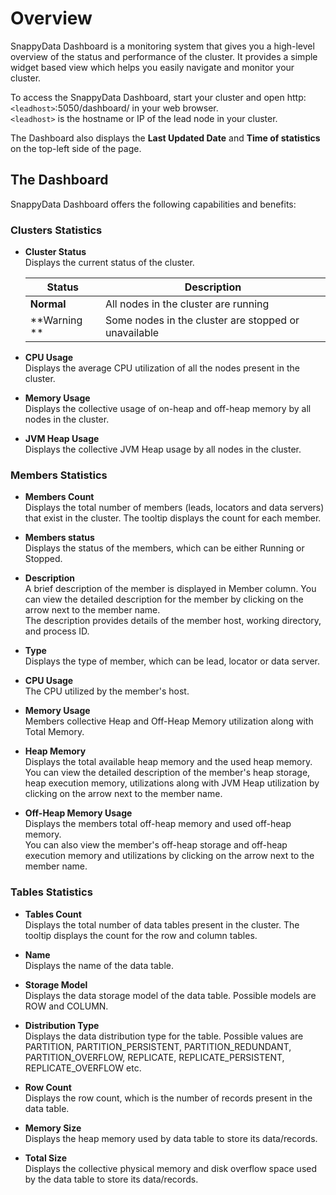 # Overview
SnappyData Dashboard is a monitoring system that gives you a high-level overview of the status and performance of the cluster. It provides a simple widget based view which helps you easily navigate and monitor your cluster.</br>

To access the SnappyData Dashboard, start your cluster and open http:`<leadhost>`:5050/dashboard/ in your web browser. </br>
`<leadhost>` is the hostname or IP of the lead node in your cluster.

The Dashboard also displays the **Last Updated Date** and **Time of statistics** on the top-left side of the page.


## The Dashboard
SnappyData Dashboard offers the following capabilities and benefits:

### Clusters Statistics

* **Cluster Status**</br>
	Displays the current status of the cluster. 
    
    | Status | Description |
	|--------|--------|
	|**Normal**|All nodes in the cluster are running|
    |**Warning **|Some nodes in the cluster are stopped or unavailable|

* **CPU Usage** </br>
   Displays the average CPU utilization of all the nodes present in the cluster.

* **Memory Usage**</br>
   Displays the collective usage of on-heap and off-heap memory by all nodes in the cluster.

* **JVM Heap Usage**</br>
   Displays the collective JVM Heap usage by all nodes in the cluster.

### Members Statistics

* **Members Count**</br>
   Displays the total number of members (leads, locators and data servers) that exist in the cluster. The tooltip displays the count for each member.

* **Members status**</br>
   Displays the status of the members, which can be either Running or Stopped.

* **Description**</br>
  	A brief description of the member is displayed in Member column. You can view the detailed description for the member by clicking on the arrow next to the member name.</br>
  	The description provides details of the member host, working directory, and process ID.

* **Type**</br>
   Displays the type of member, which can be lead, locator or data server.

* **CPU Usage**</br>
   The CPU utilized by the member's host.

* **Memory Usage**</br>
   Members collective Heap and Off-Heap Memory utilization along with Total Memory.

* **Heap Memory**</br>
   Displays the total available heap memory and the used heap memory.</br> 
   You can view the detailed description of the member's heap storage, heap execution memory, utilizations along with JVM Heap utilization by clicking on the arrow next to the member name.

* **Off-Heap Memory Usage**</br>
   Displays the members total off-heap memory and used off-heap memory.</br> You can also view the member's off-heap storage and off-heap execution memory and utilizations by clicking on the arrow next to the member name.

### Tables Statistics

* **Tables Count**</br>
   Displays the total number of data tables present in the cluster. The tooltip displays the count for the row and column tables.

* **Name**</br>
  Displays the name of the data table.

* **Storage Model**</br>
   Displays the data storage model of the data table. Possible models are ROW and COLUMN.

* **Distribution Type**</br>
   Displays the data distribution type for the table. Possible values are PARTITION, PARTITION_PERSISTENT, PARTITION_REDUNDANT, PARTITION_OVERFLOW, REPLICATE, REPLICATE_PERSISTENT, REPLICATE_OVERFLOW etc.

* **Row Count**</br>
   Displays the row count, which is the number of records present in the data table.

* **Memory Size**</br>
   Displays the heap memory used by data table to store its data/records.

* **Total Size**</br>
   Displays the collective physical memory and disk overflow space used by the data table to store its data/records.